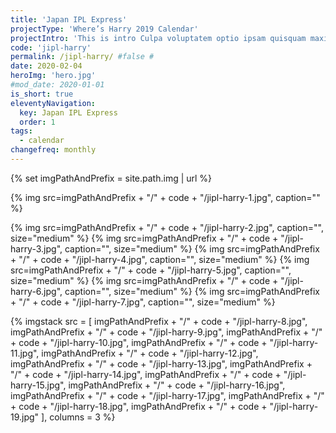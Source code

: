 ```yaml
---
title: 'Japan IPL Express'
projectType: 'Where’s Harry 2019 Calendar'
projectIntro: 'This is intro Culpa voluptatem optio ipsam quisquam maxime nihil nisi reprehenderit nam labore quo animi, autem adipisci explicabo fugit exercitationem deserunt nobis minima magni tempora eum est aliquid. Reiciendis accusamus nam voluptatum dicta tenetur'
code: 'jipl-harry'
permalink: /jipl-harry/ #false #
date: 2020-02-04
heroImg: 'hero.jpg'
#mod_date: 2020-01-01
is_short: true
eleventyNavigation:
  key: Japan IPL Express
  order: 1
tags: 
  - calendar
changefreq: monthly
---
```

{% set imgPathAndPrefix = site.path.img | url %}

{% img src=imgPathAndPrefix + "/" + code + "/jipl-harry-1.jpg", caption="" %}

{% img src=imgPathAndPrefix + "/" + code + "/jipl-harry-2.jpg", caption="", size="medium" %}
{% img src=imgPathAndPrefix + "/" + code + "/jipl-harry-3.jpg", caption="", size="medium" %}
{% img src=imgPathAndPrefix + "/" + code + "/jipl-harry-4.jpg", caption="", size="medium" %}
{% img src=imgPathAndPrefix + "/" + code + "/jipl-harry-5.jpg", caption="", size="medium" %}
{% img src=imgPathAndPrefix + "/" + code + "/jipl-harry-6.jpg", caption="", size="medium" %}
{% img src=imgPathAndPrefix + "/" + code + "/jipl-harry-7.jpg", caption="", size="medium" %}

{% imgstack src = [
              imgPathAndPrefix + "/" + code + "/jipl-harry-8.jpg", 
              imgPathAndPrefix + "/" + code + "/jipl-harry-9.jpg", 
              imgPathAndPrefix + "/" + code + "/jipl-harry-10.jpg", 
              imgPathAndPrefix + "/" + code + "/jipl-harry-11.jpg", 
              imgPathAndPrefix + "/" + code + "/jipl-harry-12.jpg", 
              imgPathAndPrefix + "/" + code + "/jipl-harry-13.jpg",
              imgPathAndPrefix + "/" + code + "/jipl-harry-14.jpg",
              imgPathAndPrefix + "/" + code + "/jipl-harry-15.jpg",
              imgPathAndPrefix + "/" + code + "/jipl-harry-16.jpg",
              imgPathAndPrefix + "/" + code + "/jipl-harry-17.jpg",
              imgPathAndPrefix + "/" + code + "/jipl-harry-18.jpg",
              imgPathAndPrefix + "/" + code + "/jipl-harry-19.jpg"
            ],
            columns = 3
%}